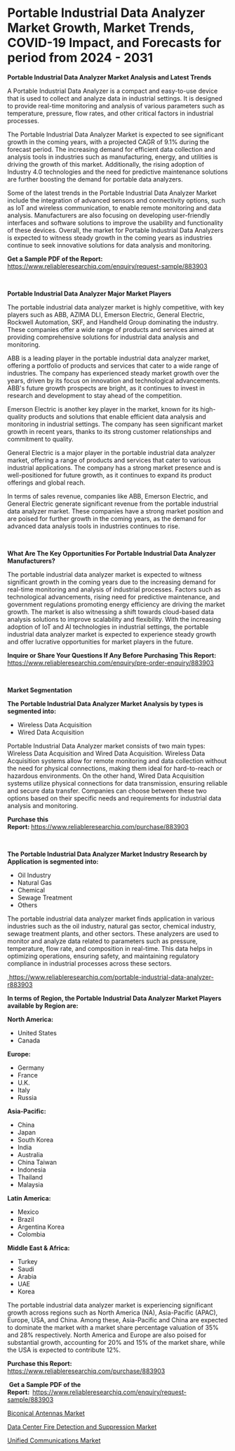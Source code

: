 <p><h1>Portable Industrial Data Analyzer Market Growth, Market Trends, COVID-19 Impact, and Forecasts for period from 2024 - 2031</h1></p><p><strong>Portable Industrial Data Analyzer Market Analysis and Latest Trends</strong></p>
<p><p>A Portable Industrial Data Analyzer is a compact and easy-to-use device that is used to collect and analyze data in industrial settings. It is designed to provide real-time monitoring and analysis of various parameters such as temperature, pressure, flow rates, and other critical factors in industrial processes.</p><p>The Portable Industrial Data Analyzer Market is expected to see significant growth in the coming years, with a projected CAGR of 9.1% during the forecast period. The increasing demand for efficient data collection and analysis tools in industries such as manufacturing, energy, and utilities is driving the growth of this market. Additionally, the rising adoption of Industry 4.0 technologies and the need for predictive maintenance solutions are further boosting the demand for portable data analyzers.</p><p>Some of the latest trends in the Portable Industrial Data Analyzer Market include the integration of advanced sensors and connectivity options, such as IoT and wireless communication, to enable remote monitoring and data analysis. Manufacturers are also focusing on developing user-friendly interfaces and software solutions to improve the usability and functionality of these devices. Overall, the market for Portable Industrial Data Analyzers is expected to witness steady growth in the coming years as industries continue to seek innovative solutions for data analysis and monitoring.</p></p>
<p><strong>Get a Sample PDF of the Report:&nbsp;</strong> <a href="https://www.reliableresearchiq.com/enquiry/request-sample/883903">https://www.reliableresearchiq.com/enquiry/request-sample/883903</a></p>
<p>&nbsp;</p>
<p><strong>Portable Industrial Data Analyzer Major Market Players</strong></p>
<p><p>The portable industrial data analyzer market is highly competitive, with key players such as ABB, AZIMA DLI, Emerson Electric, General Electric, Rockwell Automation, SKF, and Handheld Group dominating the industry. These companies offer a wide range of products and services aimed at providing comprehensive solutions for industrial data analysis and monitoring.</p><p>ABB is a leading player in the portable industrial data analyzer market, offering a portfolio of products and services that cater to a wide range of industries. The company has experienced steady market growth over the years, driven by its focus on innovation and technological advancements. ABB's future growth prospects are bright, as it continues to invest in research and development to stay ahead of the competition.</p><p>Emerson Electric is another key player in the market, known for its high-quality products and solutions that enable efficient data analysis and monitoring in industrial settings. The company has seen significant market growth in recent years, thanks to its strong customer relationships and commitment to quality.</p><p>General Electric is a major player in the portable industrial data analyzer market, offering a range of products and services that cater to various industrial applications. The company has a strong market presence and is well-positioned for future growth, as it continues to expand its product offerings and global reach.</p><p>In terms of sales revenue, companies like ABB, Emerson Electric, and General Electric generate significant revenue from the portable industrial data analyzer market. These companies have a strong market position and are poised for further growth in the coming years, as the demand for advanced data analysis tools in industries continues to rise.</p></p>
<p>&nbsp;</p>
<p><strong>What Are The Key Opportunities For Portable Industrial Data Analyzer Manufacturers?</strong></p>
<p><p>The portable industrial data analyzer market is expected to witness significant growth in the coming years due to the increasing demand for real-time monitoring and analysis of industrial processes. Factors such as technological advancements, rising need for predictive maintenance, and government regulations promoting energy efficiency are driving the market growth. The market is also witnessing a shift towards cloud-based data analysis solutions to improve scalability and flexibility. With the increasing adoption of IoT and AI technologies in industrial settings, the portable industrial data analyzer market is expected to experience steady growth and offer lucrative opportunities for market players in the future.</p></p>
<p><strong>Inquire or Share Your Questions If Any Before Purchasing This Report:</strong> <a href="https://www.reliableresearchiq.com/enquiry/pre-order-enquiry/883903">https://www.reliableresearchiq.com/enquiry/pre-order-enquiry/883903</a></p>
<p>&nbsp;</p>
<p><strong>Market Segmentation</strong></p>
<p><strong>The Portable Industrial Data Analyzer Market Analysis by types is segmented into:</strong></p>
<p><ul><li>Wireless Data Acquisition</li><li>Wired Data Acquisition</li></ul></p>
<p><p>Portable Industrial Data Analyzer market consists of two main types: Wireless Data Acquisition and Wired Data Acquisition. Wireless Data Acquisition systems allow for remote monitoring and data collection without the need for physical connections, making them ideal for hard-to-reach or hazardous environments. On the other hand, Wired Data Acquisition systems utilize physical connections for data transmission, ensuring reliable and secure data transfer. Companies can choose between these two options based on their specific needs and requirements for industrial data analysis and monitoring.</p></p>
<p><strong>Purchase this Report:&nbsp;</strong><a href="https://www.reliableresearchiq.com/purchase/883903">https://www.reliableresearchiq.com/purchase/883903</a></p>
<p>&nbsp;</p>
<p><strong>The Portable Industrial Data Analyzer Market Industry Research by Application is segmented into:</strong></p>
<p><ul><li>Oil Industry</li><li>Natural Gas</li><li>Chemical</li><li>Sewage Treatment</li><li>Others</li></ul></p>
<p><p>The portable industrial data analyzer market finds application in various industries such as the oil industry, natural gas sector, chemical industry, sewage treatment plants, and other sectors. These analyzers are used to monitor and analyze data related to parameters such as pressure, temperature, flow rate, and composition in real-time. This data helps in optimizing operations, ensuring safety, and maintaining regulatory compliance in industrial processes across these sectors.</p></p>
<p><a href="https://www.reliableresearchiq.com/portable-industrial-data-analyzer-r883903">&nbsp;https://www.reliableresearchiq.com/portable-industrial-data-analyzer-r883903</a></p>
<p><strong>In terms of Region, the Portable Industrial Data Analyzer Market Players available by Region are:</strong></p>
<p>
    <p> <strong> North America: </strong>
        <ul>
            <li>United States</li>
            <li>Canada</li>
        </ul>
        </p> 
    <p> <strong> Europe: </strong>
        <ul>
            <li>Germany</li>
            <li>France</li>
            <li>U.K.</li>
            <li>Italy</li>
            <li>Russia</li>
        </ul>
        </p> 
    <p> <strong> Asia-Pacific: </strong>
        <ul>
            <li>China</li>
            <li>Japan</li>
            <li>South Korea</li>
            <li>India</li>
            <li>Australia</li>
            <li>China Taiwan</li>
            <li>Indonesia</li>
            <li>Thailand</li>
            <li>Malaysia</li>
        </ul>
        </p> 
    <p> <strong> Latin America: </strong>
        <ul>
            <li>Mexico</li>
            <li>Brazil</li>
            <li>Argentina Korea</li>
            <li>Colombia</li>
        </ul>
        </p> 
    <p> <strong> Middle East & Africa: </strong>
        <ul>
            <li>Turkey</li>
            <li>Saudi</li>
            <li>Arabia</li>
            <li>UAE</li>
            <li>Korea</li>
        </ul>
    </p>
    </p>
<p><p>The portable industrial data analyzer market is experiencing significant growth across regions such as North America (NA), Asia-Pacific (APAC), Europe, USA, and China. Among these, Asia-Pacific and China are expected to dominate the market with a market share percentage valuation of 35% and 28% respectively. North America and Europe are also poised for substantial growth, accounting for 20% and 15% of the market share, while the USA is expected to contribute 12%.</p></p>
<p><strong>Purchase this Report: </strong><a href="https://www.reliableresearchiq.com/purchase/883903">https://www.reliableresearchiq.com/purchase/883903</a></p>
<p>&nbsp;<strong>Get a Sample PDF of the Report:&nbsp;&nbsp;</strong><a href="https://www.reliableresearchiq.com/enquiry/request-sample/883903">https://www.reliableresearchiq.com/enquiry/request-sample/883903</a></p>
<p><strong></strong></p>
<p><p><a href="https://github.com/sowravmitra0/Market-Research-Report-List-1/blob/main/biconical-antennas-market.md">Biconical Antennas Market</a></p><p><a href="https://github.com/maesanjaya8/Market-Research-Report-List-1/blob/main/data-center-fire-detection-and-suppression-market.md">Data Center Fire Detection and Suppression Market</a></p><p><a href="https://github.com/bznecsdb5/Market-Research-Report-List-1/blob/main/unified-communications-market.md">Unified Communications Market</a></p></p>